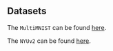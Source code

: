 ## Datasets

The `MultiMNIST` can be found [here](https://github.com/intel-isl/MultiObjectiveOptimization).

The `NYUv2` can be found [here](https://drive.google.com/file/d/11pWuQXMFBNMIIB4VYMzi9RPE-nMOBU8g/view).
